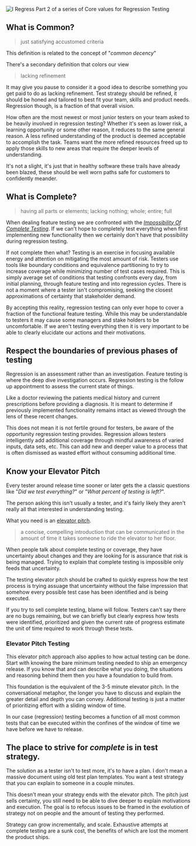 ![ I Regress](http://www.brendanconnolly.net/wp-content/uploads/2018/01/IRegress.png)
Part 2 of a series of Core values for Regression Testing

## What is Common?

> just satisfying accustomed criteria 

This definition is related to the concept of "*common decency*"

There's a secondary definition that colors our view
> lacking refinement

It may give you pause to consider it a good idea to describe something you get paid to do as lacking refinement. Test strategy should be refined, it should be honed and tailored to best fit your team, skills and product needs. Regression though, is a fraction of that overall vision. 

How often are the most newest or most junior testers on your team asked to be heavily involved in regression testing? Whether it's seen as lower risk, a learning opportunity or some other reason, it reduces to the same general reason. A less refined understanding of the product is deemed acceptable to accomplish the task. Teams want the more refined resources freed up to apply those skills to new areas that require the deeper levels of understanding. 

It's not a slight, it's just that in healthy software these trails have already been blazed, these should be well worn paths safe for customers to confidently meander.

## What is Complete?

> having all parts or elements; lacking nothing; whole; entire; full
 
When dealing feature testing we are confronted with the [*Impossibility Of Complete Testing*](http://www.testingeducation.org/BBST/foundations/Kaner_impossibility.pdf). If we can't hope to completely test everything when first implementing new functionality then we certainly don't have that possibility during regression testing. 

If not complete then what?  Testing is an exercise in focusing available energy and attention on mitigating the most amount of risk. Testers use tools like boundary conditions and equivalence partitioning to try to increase coverage while minimizing number of test cases required. This is simply average set of conditions that testing confronts every day, from initial planning, through feature testing and into regression cycles. There is not a moment where a tester isn't compromising, seeking the closest approximations of certainty that stakeholder demand.

By accepting this reality, regression testing can only ever hope to cover a fraction of the functional feature testing. While this may be understandable to testers it may cause some managers and stake holders to be uncomfortable. If we aren't testing everything then it is very important to be able to clearly elucidate our actions and their motivations.


## Respect the boundaries of previous phases of testing

Regression is an assessment rather than an investigation. Feature testing is where the deep dive investigation occurs. Regression testing is the follow up appointment to assess the current state of things. 

Like a doctor reviewing the patients medical history and current prescriptions before providing a diagnosis. It is meant to determine if previously implemented functionality remains intact as viewed through the lens of these recent changes.  

This does not mean it is not fertile ground for testers, be aware of the opportunity regression testing provides. Regression allows testers intelligently add additional coverage through mindful awareness of varied inputs, data sets, etc. This can add new and deeper value to a process that is often dismissed as wasted effort without consuming additional time. 

## Know your Elevator Pitch

Every tester around release time sooner or later gets the a classic questions like "*Did we test everything?*" or  "*What percent of testing is left?*". 

The person asking this isn't usually a tester, and it's fairly likely they aren't really all that interested in understanding testing. 

What you need is an [elevator pitch](https://www.themuse.com/advice/perfect-pitch-how-to-nail-your-elevator-speech).
> a concise, compelling introduction that can be communicated in the amount of time it takes someone to ride the elevator to her floor.

When people talk about complete testing or coverage, they have uncertainty about changes and they are looking for is assurance that risk is being managed. Trying to explain that complete testing is impossible only feeds that uncertainty.

The testing elevator pitch should be crafted to quickly express how the test process is trying assuage that uncertainty without the false impression that somehow every possible test case has been identified and is being executed. 

If you try to sell complete testing, blame will follow. Testers can't say there are no bugs remaining, but we can briefly but clearly express how tests were identified, prioritized and given the current rate of progress estimate the unit of time required to work through these tests. 

### Elevator Pitch Testing 
This elevator pitch approach also applies to how actual testing can be done. Start with knowing the bare minimum testing needed to ship an emergency release. If you know that and can describe what you doing, the situations and reasoning behind them then you have a foundation to build from. 

This foundation is the equivalent of the 3-5 minute elevator pitch. In the conversational metaphor, the longer you have to discuss and explain the greater detail and depth you can convey. Additional testing is just a matter of prioritizing effort with a sliding window of time. 

In our case (regression) testing becomes a function of all most common tests that can be executed within the confines of the window of time we have before we have to release.

## The place to strive for *complete* is in test strategy. 

The solution as a tester isn't to test more, it's to have a plan. I don't mean a massive document using old test plan templates. You want a test strategy that you can explain to someone in a couple minutes.

This doesn't mean your strategy ends with the elevator pitch. The pitch just sells certainty, you still need to be able to dive deeper to explain motivations and execution. The goal is to refocus issues to be framed in the evolution of strategy not on people and the amount of testing they performed.

Strategy can grow incrementally, and scale. Exhaustive attempts at complete testing are a sunk cost, the benefits of which are lost the moment the product ships.


